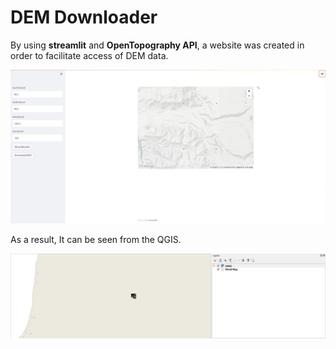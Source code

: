 # DEM Downloader

By using **streamlit** and **OpenTopography API**, a website was created in order to facilitate access of DEM data.


![alt text](https://github.com/gokceyagmurbudak/DEM_downloader/blob/main/ss.JPG)

As a result, It can be seen from the QGIS.

![alt text](https://github.com/gokceyagmurbudak/DEM_downloader/blob/main/ss2.JPG)

